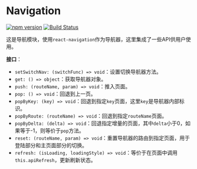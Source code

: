 # Navigation

[![npm version](https://img.shields.io/npm/v/@hecom/navigation.svg?style=flat)](https://www.npmjs.com/package/@hecom/navigation)
[![Build Status](https://travis-ci.org/hecom-rn/navigation.svg?branch=master)](https://travis-ci.org/hecom-rn/navigation)

这是导航模块，使用`react-navigation`作为导航器，这里集成了一些API供用户使用。

**接口**：

* `setSwitchNav: (switchFunc) => void`：设置切换导航器方法。
* `get: () => object`：获取导航器对象。
* `push: (routeName, param) => void`：推入页面。
* `pop: () => void`：回退到上一页。
* `popByKey: (key) => void`：回退到指定`key`页面，这里`key`是导航器内部标识。
* `popByRoute: (routeName) => void`：回退到指定`routeName`页面。
* `popByDelta: (delta) => void`：回退指定增量的页面，其中`delta`小于0，如果等于-1，则等价于`pop`方法。
* `reset: (routeName, param) => void`：重置导航器的路由到指定页面，用于登陆部分和主页面部分的切换。
* `refresh: (isLoading, loadingStyle) => void`：等价于在页面中调用`this.apiRefresh`，更新刷新状态。
